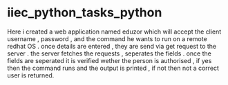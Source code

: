 # iiec_python_tasks_python
Here i created a web application named eduzor which will accept the client username , password , and the command he wants to run on a remote redhat OS . 
once details are entered , they are send via get request to the server .
the server fetches the requests , seperates the fields .
once the fields are seperated it is verified wether the person is authorised , if yes then the command runs and the output is printed , if not then not a correct user is returned.
